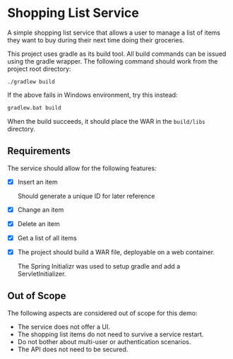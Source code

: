 # Shopping List Service

A simple shopping list service that allows a user to manage a list of
items they want to buy during their next time doing their groceries.

This project uses gradle as its build tool.
All build commands can be issued using the gradle wrapper.
The following command should work from the project root directory:

```shell
./gradlew build
```

If the above fails in Windows environment, try this instead:

```cmd
gradlew.bat build
```

When the build succeeds, it should place the WAR in the `build/libs` directory. 

## Requirements

The service should allow for the following features:

- [x] Insert an item
  
  Should generate a unique ID for later reference
  
- [x] Change an item
  
- [x] Delete an item
  
- [x] Get a list of all items

- [x] The project should build a WAR file, deployable on a web container.
  
  The Spring Initializr was used to setup gradle and add a ServletInitializer. 

## Out of Scope

The following aspects are considered out of scope for this demo:

- The service does not offer a UI.
- The shopping list items do not need to survive a service restart.
- Do not bother about multi-user or authentication scenarios. 
- The API does not need to be secured.
 
